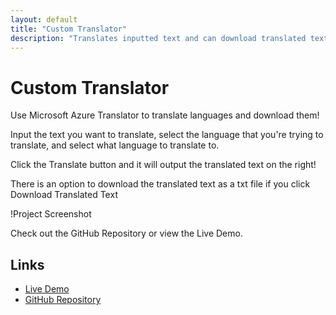 ```yaml
---
layout: default
title: "Custom Translator"
description: "Translates inputted text and can download translated text"
---
```


# Custom Translator

Use Microsoft Azure Translator to translate languages and download them!

Input the text you want to translate, select the language that you're trying to translate, and select what language to translate to.

Click the Translate button and it will output the translated text on the right!

There is an option to download the translated text as a txt file if you click Download Translated Text

!Project Screenshot

Check out the GitHub Repository or view the Live Demo.

## Links

- [Live Demo](https://custom-translator.vercel.app/)
- [GitHub Repository](https://github.com/JKP43/custom_translator)
